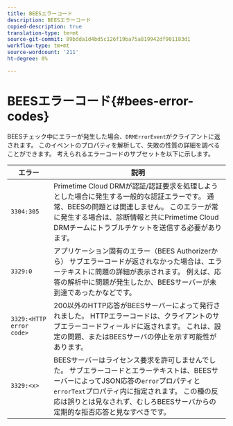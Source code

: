 ```yaml
---
title: BEESエラーコード
description: BEESエラーコード
copied-description: true
translation-type: tm+mt
source-git-commit: 89bdda1d4bd5c126f19ba75a819942df901183d1
workflow-type: tm+mt
source-wordcount: '211'
ht-degree: 0%

---
```



# BEESエラーコード{#bees-error-codes}

<!--<a id="section_81946679E1114DBA9FE173D0AA9E2F09"></a>-->

BEESチェック中にエラーが発生した場合、`DRMErrorEvent`がクライアントに返されます。 このイベントのプロパティを解析して、失敗の性質の詳細を調べることができます。 考えられるエラーコードのサブセットを以下に示します。

| エラー | 説明 |
|---|---|
| `3304:305` | Primetime Cloud DRMが認証/認証要求を処理しようとした場合に発生する一般的な認証エラーです。 通常、BEESの問題とは関連しません。 このエラーが常に発生する場合は、診断情報と共にPrimetime Cloud DRMチームにトラブルチケットを送信する必要があります。 |
| `3329:0` | アプリケーション固有のエラー（BEES Authorizerから） サブエラーコードが返されなかった場合は、エラーテキストに問題の詳細が表示されます。 例えば、応答の解析中に問題が発生したか、BEESサーバーが未到達であったかなどです。 |
| `3329:<HTTP error code>` | 200以外のHTTP応答がBEESサーバーによって発行されました。 HTTPエラーコードは、クライアントのサブエラーコードフィールドに返されます。 これは、設定の問題、またはBEESサーバの停止を示す可能性があります。 |
| `3329:<x>` | BEESサーバーはライセンス要求を許可しませんでした。 サブエラーコードとエラーテキストは、BEESサーバーによってJSON応答の`error`プロパティと`errorText`プロパティ内に指定されます。 この種の反応は誤りとは見なされず、むしろBEESサーバからの定期的な拒否応答と見なすべきです。 |